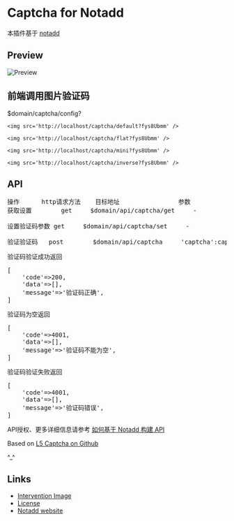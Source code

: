 # Captcha for Notadd

本插件基于 [notadd](https://github.com/notadd/notadd)

## Preview
![Preview](http://i.imgur.com/HYtr744.png)

## 前端调用图片验证码

$domain/captcha/config?

`<img src='http://localhost/captcha/default?fys8Ubmm' />`

`<img src='http://localhost/captcha/flat?fys8Ubmm' />`

`<img src='http://localhost/captcha/mini?fys8Ubmm' />`

`<img src='http://localhost/captcha/inverse?fys8Ubmm' />`

## API
<pre>
操作		http请求方法	目标地址				参数
获取设置		get		$domain/api/captcha/get		-

设置验证码参数	get		$domain/api/captcha/set		-

验证验证码	post		$domain/api/captcha		'captcha':captcha
</pre>
验证码验证成功返回
<pre>
[
	'code'=>200,
	'data'=>[],
	'message'=>'验证码正确',
]
</pre>
验证码为空返回
<pre>
[
	'code'=>4001,
	'data'=>[],
	'message'=>'验证码不能为空',
]
</pre>
验证码验证失败返回
<pre>
[
	'code'=>4001,
	'data'=>[],
	'message'=>'验证码错误',
]
</pre>
API授权、更多详细信息请参考 [如何基于 Notadd 构建 API](https://docs.notadd.com/#/v1.0/zh-CN/howtos/api)

Based on [L5 Captcha on Github](https://github.com/mewebstudio/captcha)

^_^

## Links
* [Intervention Image](https://github.com/Intervention/image)
* [License](http://www.opensource.org/licenses/mit-license.php)
* [Notadd website](http://notadd.com)
